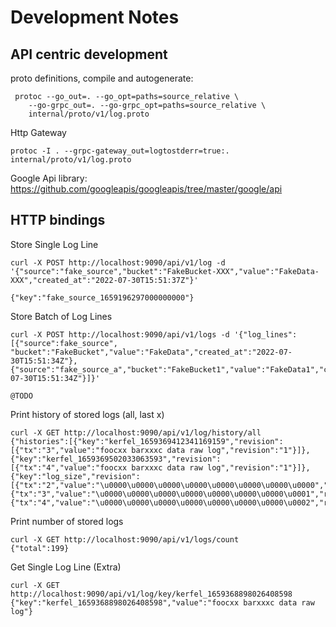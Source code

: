 # Development Notes

## API centric development

proto definitions, compile and autogenerate:
```
 protoc --go_out=. --go_opt=paths=source_relative \
    --go-grpc_out=. --go-grpc_opt=paths=source_relative \
    internal/proto/v1/log.proto

```
Http Gateway
```
protoc -I . --grpc-gateway_out=logtostderr=true:. internal/proto/v1/log.proto
```
Google Api library:
https://github.com/googleapis/googleapis/tree/master/google/api

## HTTP bindings

Store Single Log Line
```
curl -X POST http://localhost:9090/api/v1/log -d '{"source":"fake_source","bucket":"FakeBucket-XXX","value":"FakeData-XXX","created_at":"2022-07-30T15:51:37Z"}'

{"key":"fake_source_1659196297000000000"}
```

Store Batch of Log Lines
```
curl -X POST http://localhost:9090/api/v1/logs -d '{"log_lines":[{"source":fake_source", "bucket":"FakeBucket","value":"FakeData","created_at":"2022-07-30T15:51:34Z"},{"source":"fake_source_a","bucket":"FakeBucket1","value":"FakeData1","created_at":"2022-07-30T15:51:34Z"}]}'

@TODO
```

Print history of stored logs (all, last x)
```
curl -X GET http://localhost:9090/api/v1/log/history/all   
{"histories":[{"key":"kerfel_1659369412341169159","revision":[{"tx":"3","value":"foocxx barxxxc data raw log","revision":"1"}]},{"key":"kerfel_1659369502033063593","revision":[{"tx":"4","value":"foocxx barxxxc data raw log","revision":"1"}]},{"key":"log_size","revision":[{"tx":"2","value":"\u0000\u0000\u0000\u0000\u0000\u0000\u0000\u0000","revision":"1"},{"tx":"3","value":"\u0000\u0000\u0000\u0000\u0000\u0000\u0000\u0001","revision":"2"},{"tx":"4","value":"\u0000\u0000\u0000\u0000\u0000\u0000\u0000\u0002","revision":"3"}]}]}
```

Print number of stored logs
```
curl -X GET http://localhost:9090/api/v1/logs/count                                                                                             
{"total":199}
```

Get Single Log Line (Extra)
```
curl -X GET http://localhost:9090/api/v1/log/key/kerfel_1659368898026408598                                
{"key":"kerfel_1659368898026408598","value":"foocxx barxxxc data raw log"}
```
